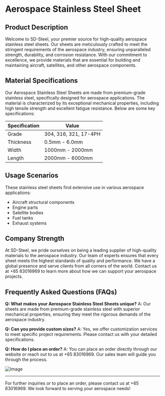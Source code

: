 # Aerospace Stainless Steel Sheet

## Product Description

Welcome to SD-Steel, your premier source for high-quality aerospace stainless steel sheets. Our sheets are meticulously crafted to meet the stringent requirements of the aerospace industry, ensuring unparalleled strength, durability, and corrosion resistance. With our commitment to excellence, we provide materials that are essential for building and maintaining aircraft, satellites, and other aerospace components.

## Material Specifications

Our Aerospace Stainless Steel Sheets are made from premium-grade stainless steel, specifically designed for aerospace applications. The material is characterized by its exceptional mechanical properties, including high tensile strength and excellent fatigue resistance. Below are some key specifications:

| Specification | Value |
|---------------|-------|
| Grade         | 304, 316, 321, 17-4PH |
| Thickness     | 0.5mm - 6.0mm |
| Width         | 1000mm - 2000mm |
| Length        | 2000mm - 6000mm |

## Usage Scenarios

These stainless steel sheets find extensive use in various aerospace applications:
- Aircraft structural components
- Engine parts
- Satellite bodies
- Fuel tanks
- Exhaust systems

## Company Strength

At SD-Steel, we pride ourselves on being a leading supplier of high-quality materials to the aerospace industry. Our team of experts ensures that every sheet meets the highest standards of quality and performance. We have a global presence and serve clients from all corners of the world. Contact us at +65 83016969 to learn more about how we can support your aerospace projects.

## Frequently Asked Questions (FAQs)

**Q: What makes your Aerospace Stainless Steel Sheets unique?**
A: Our sheets are made from premium-grade stainless steel with superior mechanical properties, ensuring they meet the rigorous demands of the aerospace industry.

**Q: Can you provide custom sizes?**
A: Yes, we offer customization services to meet specific project requirements. Please contact us with your detailed specifications.

**Q: How do I place an order?**
A: You can place an order directly through our website or reach out to us at +65 83016969. Our sales team will guide you through the process.

![Image](https://github.com/user-attachments/assets/2567258e-e124-4816-932d-1809bd27ef0b)

---

For further inquiries or to place an order, please contact us at +65 83016969. We look forward to serving your aerospace needs!